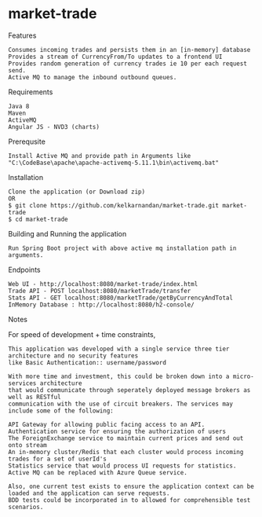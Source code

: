 # market-trade
Features

    Consumes incoming trades and persists them in an [in-memory] database
    Provides a stream of CurrencyFrom/To updates to a frontend UI
    Provides random generation of currency trades ie 10 per each request send. 
    Active MQ to manage the inbound outbound queues. 
	
Requirements

    Java 8
    Maven
    ActiveMQ
    Angular JS - NVD3 (charts)

Prerequsite

    Install Active MQ and provide path in Arguments like "C:\CodeBase\apache\apache-activemq-5.11.1\bin\activemq.bat"

Installation
	
    Clone the application (or Download zip) 
    OR
    $ git clone https://github.com/kelkarnandan/market-trade.git market-trade
    $ cd market-trade

Building and Running the application

    Run Spring Boot project with above active mq installation path in arguments. 

Endpoints

    Web UI - http://localhost:8080/market-trade/index.html
    Trade API - POST localhost:8080/marketTrade/transfer
    Stats API - GET localhost:8080/marketTrade/getByCurrencyAndTotal
    InMemory Database : http://localhost:8080/h2-console/
    
Notes

For speed of development + time constraints, 

    This application was developed with a single service three tier architecture and no security features
    like Basic Authentication:: username/password
	
    With more time and investment, this could be broken down into a micro-services architecture 
    that would communicate through seperately deployed message brokers as well as RESTful 
    communication with the use of circuit breakers. The services may include some of the following:

    API Gateway for allowing public facing access to an API.
    Authentication service for ensuring the authorization of users
    The ForeignExchange service to maintain current prices and send out onto stream
    An in-memory cluster/Redis that each cluster would process incoming trades for a set of userId's
    Statistics service that would process UI requests for statistics.
    Active MQ can be replaced with Azure Queue service.

	Also, one current test exists to ensure the application context can be loaded and the application can serve requests.
	BDD tests could be incorporated in to allowed for comprehensible test scenarios.
